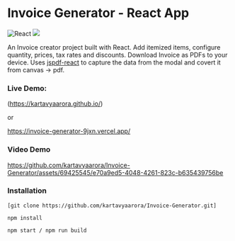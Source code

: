 # Invoice Generator - React App
![React](https://img.shields.io/badge/react-%2320232a.svg?style=for-the-badge&logo=react&logoColor=%2361DAFB) ![](https://img.shields.io/badge/bootstrap-%23563D7C.svg?style=for-the-badge&logo=bootstrap&logoColor=white)

An Invoice creator project built with React. Add itemized items, configure quantity, prices, tax rates and discounts. Download Invoice as PDFs to your device. Uses [jspdf-react](https://www.npmjs.com/package/jspdf-react) to capture the data from the modal and covert it from canvas -> pdf.

### Live Demo:
(https://kartavyaarora.github.io/)

or

https://invoice-generator-9jxn.vercel.app/

### Video Demo



https://github.com/kartavyaarora/Invoice-Generator/assets/69425545/e70a9ed5-4048-4261-823c-b635439756be



### Installation

```
[git clone https://github.com/kartavyaarora/Invoice-Generator.git]

npm install

npm start / npm run build
```



